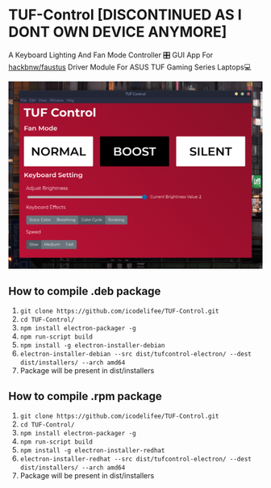 # TUF-Control [DISCONTINUED AS I DONT OWN DEVICE ANYMORE]
A Keyboard Lighting And Fan Mode Controller 🎛 GUI App For <a href="https://github.com/hackbnw/faustus">hackbnw/faustus</a> Driver Module For ASUS TUF Gaming Series Laptops💻

<img src="https://github.com/icodelifee/TUF-Control/raw/master/images/ss.png"/> 

## How to compile .deb package
<ol>
  <li><code>git clone https://github.com/icodelifee/TUF-Control.git</code></li>
  <li><code>cd TUF-Control/</code></li>
  <li><code>npm install electron-packager -g</code></li>
  <li><code>npm run-script build</code></li>
    <li><code>npm install -g electron-installer-debian</code></li>
  <li><code>electron-installer-debian --src dist/tufcontrol-electron/ --dest dist/installers/ --arch amd64 </code></li>
  <li>Package will be present in dist/installers</li>
</ol>

## How to compile .rpm package
<ol>
  <li><code>git clone https://github.com/icodelifee/TUF-Control.git</code></li>
  <li><code>cd TUF-Control/</code></li>
  <li><code>npm install electron-packager -g</code></li>
  <li><code>npm run-script build</code></li>
  <li><code>npm install -g electron-installer-redhat</code></li>
  <li><code>electron-installer-redhat --src dist/tufcontrol-electron/ --dest dist/installers/ --arch amd64 </code></li>
  <li>Package will be present in dist/installers</li>
</ol>

